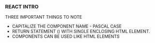 ### REACT INTRO

THREE IMPORTANT THINGS TO NOTE
* CAPITALIZE THE COMPONENT NAME - PASCAL CASE
* RETURN STATEMENT () WITH SINGLE ENCLOSING HTML ELEMENT. <div><div>
* COMPONENTS CAN BE USED LIKE HTML ELEMENTS

